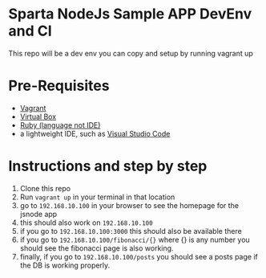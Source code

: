 # Sparta NodeJs Sample APP DevEnv and CI
This repo will be a dev env you can copy and setup by running vagrant up

# Pre-Requisites 
- [Vagrant](https://www.vagrantup.com/downloads.html) 
- [Virtual Box](https://www.virtualbox.org/wiki/Downloads)
- [Ruby (language not IDE)](https://www.jetbrains.com/ruby/promo/?gclid=CjwKCAiA8Jf-BRB-EiwAWDtEGrHnzaQQ8c12NPrRbN8zrPI-TaFz5HEtSIrcOni-ZEbqJad6B0Bn-RoCajYQAvD_BwE)
- a lightweight IDE, such as [Visual Studio Code](https://code.visualstudio.com/download)

# Instructions and step by step
1. Clone this repo
2. Run `vagrant up` in your terminal in that location
3. go to `192.168.10.100` in your browser to see the homepage for the jsnode app
4. this should also work on `192.168.10.100`
5. if you go to `192.168.10.100:3000` this should also be available there
6. if you go to `192.168.10.100/fibonacci/{}` where {} is any number you should see the fibonacci page is also working. 
8. finally, if you go to `192.168.10.100/posts` you should see a posts page if the DB is working properly. 